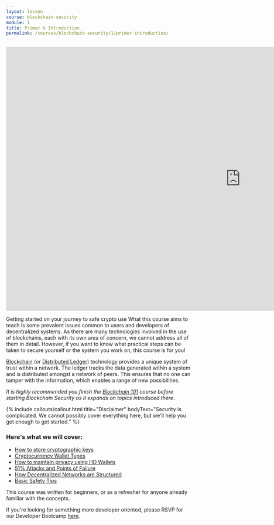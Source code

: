 ```yaml
---
layout: lesson
course: blockchain-security
module: 1
title: Primer & Introduction
permalink: /courses/blockchain-security/1/primer-introduction/
---
```

<iframe width="1280" height="720" src="https://www.youtube.com/embed/PkWZ9pKAdV8?list=PLVmd1I9lPns9tKLMAYdnUx3oiegbIg7sJ" frameborder="0" allow="accelerometer; autoplay; encrypted-media; gyroscope; picture-in-picture" allowfullscreen></iframe>

<span class="openingParagraph">Getting started on your journey to safe crypto use</span>
What this course aims to teach is some prevalent issues common to users and developers of decentralized systems. As there are many technologies involved in the use of blockchains, each with its own area of concern, we cannot address all of them in detail. However, if you want to know what practical steps can be taken to secure yourself or the system you work on, this course is for you!

<a href="https://en.wikipedia.org/wiki/Blockchain">Blockchain</a> (or <a href="https://en.wikipedia.org/wiki/Distributed_ledger">Distributed Ledger</a>) technology provides a unique system of trust within a network. The ledger tracks the data generated within a system and is distributed amongst a network of peers. This ensures that no one can tamper with the information, which enables a range of new possibilities. 

<em>It is highly recommended you finish the <a href="/courses/blockchain-101/">Blockchain 101</a> course before starting Blockchain Security as it expands on topics introduced there.</em>

{% include callouts/callout.html 
    title="Disclaimer"
    bodyText="Security is complicated. We cannot possibly cover everything here, but we'll help you get enough to get started."
%}

<h3>Here's what we will cover:</h3>
<ul>
    <li><a href="/courses/blockchain-security/1/protecting-digital-keys/">How to store cryptographic keys</a></li>
    <li><a href="/courses/blockchain-security/2/cryptocurrency-wallets/">Cryptocurrency Wallet Types</a></li>
    <li><a href="/courses/blockchain-security/2/hd-wallets-seed-phrases/">How to maintain privacy using HD Wallets</a></li>
    <li><a href="/courses/blockchain-security/3/centralized-points-of-failure/">51% Attacks and Points of Failure</a></li>
    <li><a href="/courses/blockchain-security/3/51-attack-network-hijack/">How Decentralized Networks are Structured</a></li>
    <li><a href="/courses/blockchain-security/3/keeping-yourself-secure/">Basic Safety Tips</a></li>
</ul>

This course was written for beginners, or as a refresher for anyone already familiar with the concepts. 

If you're looking for something more developer oriented, please RSVP for our Developer Bootcamp <a href="/developer-toolkit/">here</a>.
